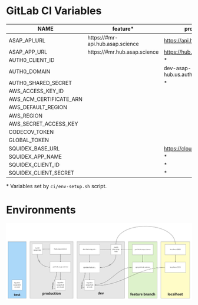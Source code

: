 # GitLab CI Variables

| NAME                       | feature\*                        | production                   | default                          |
| -------------------------- | -------------------------------- | ---------------------------- | -------------------------------- |
| ASAP_API_URL               | https://#mr-api.hub.asap.science | https://api.hub.asap.science | https://dev-api.hub.asap.science |
| ASAP_APP_URL               | https://#mr.hub.asap.science     | https://hub.asap.science     | https://dev.hub.asap.science     |
| AUTH0_CLIENT_ID            |                                  | \*                           | \*                               |
| AUTH0_DOMAIN               |                                  | dev-asap-hub.us.auth0.com    | asap-hub.us.auth0.com            |
| AUTH0_SHARED_SECRET        |                                  | \*                           | \*                               |
| AWS_ACCESS_KEY_ID          |                                  |                              | \*                               |
| AWS_ACM_CERTIFICATE_ARN    |                                  |                              | \*                               |
| AWS_DEFAULT_REGION         |                                  |                              | us-east-1                        |
| AWS_REGION                 |                                  |                              | us-east-1                        |
| AWS_SECRET_ACCESS_KEY      |                                  |                              | \*                               |
| CODECOV_TOKEN              |                                  |                              | \*                               |
| GLOBAL_TOKEN               |                                  |                              | \*                               |
| SQUIDEX_BASE_URL           |                                  | https://cloud.squidex.io     | \*                               |
| SQUIDEX_APP_NAME           |                                  | \*                           | \*                               |
| SQUIDEX_CLIENT_ID          |                                  | \*                           | \*                               |
| SQUIDEX_CLIENT_SECRET      |                                  | \*                           | \*                               |

\* Variables set by `ci/env-setup.sh` script.

# Environments

![](./static/environments.jpg)

